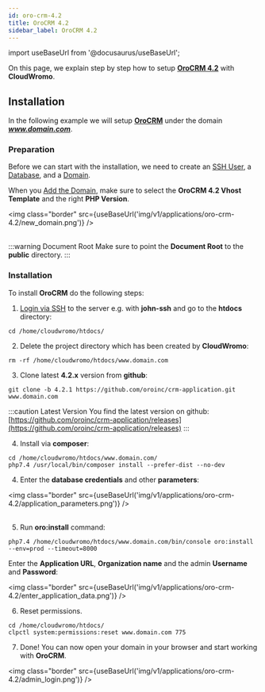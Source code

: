 ```yaml
---
id: oro-crm-4.2
title: OroCRM 4.2
sidebar_label: OroCRM 4.2
---
```


import useBaseUrl from '@docusaurus/useBaseUrl';

On this page, we explain step by step how to setup **[OroCRM 4.2](https://oroinc.com/orocrm/)** with **CloudWromo**.

## Installation

In the following example we will setup **[OroCRM](https://oroinc.com/orocrm/)** under the domain ***www.domain.com***.

### Preparation

Before we can start with the installation, we need to create an [SSH User](../frontend-area/users#adding-a-user), a [Database](../frontend-area/databases#adding-a-database), and a [Domain](../frontend-area/domains#adding-a-domain).

When you [Add the Domain](../frontend-area/domains#adding-a-domain), make sure to select the **OroCRM 4.2 Vhost Template** and the right **PHP Version**.

<img class="border" src={useBaseUrl('img/v1/applications/oro-crm-4.2/new_domain.png')} /> <br /><br />

:::warning Document Root
Make sure to point the **Document Root** to the **public** directory.
:::

### Installation

To install **OroCRM** do the following steps:

1. [Login via SSH](../frontend-area/users#ssh-login) to the server e.g. with **john-ssh** and go to the **htdocs** directory:

```
cd /home/cloudwromo/htdocs/
```

2. Delete the project directory which has been created by **CloudWromo**:

```
rm -rf /home/cloudwromo/htdocs/www.domain.com
```

3. Clone latest **4.2.x** version from **github**:

```
git clone -b 4.2.1 https://github.com/oroinc/crm-application.git www.domain.com
```

:::caution Latest Version
You find the latest version on github: [https://github.com/oroinc/crm-application/releases](https://github.com/oroinc/crm-application/releases)
:::

4. Install via **composer**:

```
cd /home/cloudwromo/htdocs/www.domain.com/
php7.4 /usr/local/bin/composer install --prefer-dist --no-dev
```

4. Enter the **database credentials** and other **parameters**:

<img class="border" src={useBaseUrl('img/v1/applications/oro-crm-4.2/application_parameters.png')} /> <br /><br />

5. Run **oro:install** command:

```
php7.4 /home/cloudwromo/htdocs/www.domain.com/bin/console oro:install --env=prod --timeout=8000
```

Enter the **Application URL**, **Organization name** and the admin **Username** and **Password**:

<img class="border" src={useBaseUrl('img/v1/applications/oro-crm-4.2/enter_application_data.png')} />

6. Reset permissions.

```
cd /home/cloudwromo/htdocs/
clpctl system:permissions:reset www.domain.com 775
```

7. Done! You can now open your domain in your browser and start working with **OroCRM**.

<img class="border" src={useBaseUrl('img/v1/applications/oro-crm-4.2/admin_login.png')} />